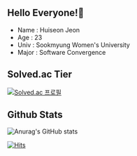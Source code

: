 ## Hello Everyone!:raised_hands:

* Name : Huiseon Jeon
* Age : 23
* Univ : Sookmyung Women's University
* Major : Software Convergence


## Solved.ac Tier
[![Solved.ac 프로필](http://mazassumnida.wtf/api/v2/generate_badge?boj=jackie032)](https://solved.ac/jackie032)

## Github Stats
![Anurag's GitHub stats](https://github-readme-stats.vercel.app/api?username=huiseon37&&show_icons=true&theme=dracula)

[![Hits](https://hits.seeyoufarm.com/api/count/incr/badge.svg?url=https%3A%2F%2Fgithub.com%2Fgjbae1212%2Fhit-counter&count_bg=%23FF5CD0&title_bg=%23555555&icon=&icon_color=%23E7E7E7&title=hits&edge_flat=false)](https://hits.seeyoufarm.com)
